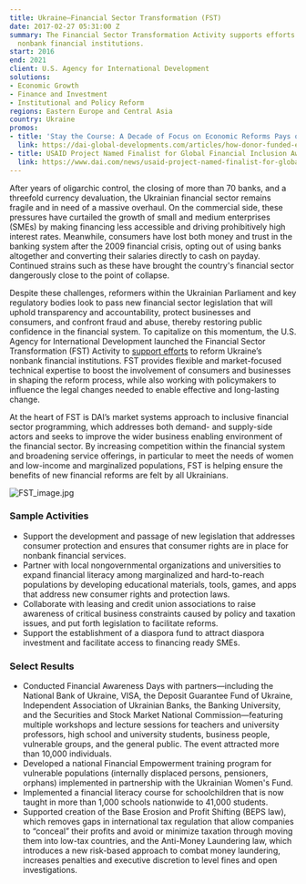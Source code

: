 ```yaml
---
title: Ukraine—Financial Sector Transformation (FST)
date: 2017-02-27 05:31:00 Z
summary: The Financial Sector Transformation Activity supports efforts to reform Ukraine’s
  nonbank financial institutions.
start: 2016
end: 2021
client: U.S. Agency for International Development
solutions:
- Economic Growth
- Finance and Investment
- Institutional and Policy Reform
regions: Eastern Europe and Central Asia
country: Ukraine
promos:
- title: 'Stay the Course: A Decade of Focus on Economic Reforms Pays off in Ukraine'
  link: https://dai-global-developments.com/articles/how-donor-funded-economic-growth-projects-are-adapting-to-the-challenges-of-covid-19
- title: USAID Project Named Finalist for Global Financial Inclusion Award
  link: https://www.dai.com/news/usaid-project-named-finalist-for-global-financial-inclusion-award
---
```


After years of oligarchic control, the closing of more than 70 banks, and a threefold currency devaluation, the Ukrainian financial sector remains fragile and in need of a massive overhaul. On the commercial side, these pressures have curtailed the growth of small and medium enterprises (SMEs) by making financing less accessible and driving prohibitively high interest rates. Meanwhile, consumers have lost both money and trust in the banking system after the 2009 financial crisis, opting out of using banks altogether and converting their salaries directly to cash on payday. Continued strains such as these have brought the country's financial sector dangerously close to the point of collapse.

Despite these challenges, reformers within the Ukrainian Parliament and key regulatory bodies look to pass new financial sector legislation that will uphold transparency and accountability, protect businesses and consumers, and confront fraud and abuse, thereby restoring public confidence in the financial system. To capitalize on this momentum, the U.S. Agency for International Development launched the Financial Sector Transformation (FST) Activity to [support efforts](https://www.dai.com/news/usaid-project-named-finalist-for-global-financial-inclusion-award) to reform Ukraine’s nonbank financial institutions. FST provides flexible and market-focused technical expertise to boost the involvement of consumers and businesses in shaping the reform process, while also working with policymakers to influence the legal changes needed to enable effective and long-lasting change.

At the heart of FST is DAI’s market systems approach to inclusive financial sector programming, which addresses both demand- and supply-side actors and seeks to improve the wider business enabling environment of the financial sector. By increasing competition within the financial system and broadening service offerings, in particular to meet the needs of women and low-income and marginalized populations, FST is helping ensure the benefits of new financial reforms are felt by all Ukrainians.

![FST_image.jpg](/uploads/FST_image.jpg)

### Sample Activities

* Support the development and passage of new legislation that addresses consumer protection and ensures that consumer rights are in place for nonbank financial services.
* Partner with local nongovernmental organizations and universities to expand financial literacy among marginalized and hard-to-reach populations by developing educational materials, tools, games, and apps that address new consumer rights and protection laws.
* Collaborate with leasing and credit union associations to raise awareness of critical business constraints caused by policy and taxation issues, and put forth legislation to facilitate reforms.
* Support the establishment of a diaspora fund to attract diaspora investment and facilitate access to financing ready SMEs.

### Select Results

* Conducted Financial Awareness Days with partners—including the National Bank of Ukraine, VISA, the Deposit Guarantee Fund of Ukraine, Independent Association of Ukrainian Banks, the Banking University, and the Securities and Stock Market National Commission—featuring multiple workshops and lecture sessions for teachers and university professors, high school and university students, business people, vulnerable groups, and the general public. The event attracted more than 10,000 individuals.
* Developed a national Financial Empowerment training program for vulnerable populations (internally displaced persons, pensioners, orphans) implemented in partnership with the Ukrainian Women's Fund.
* Implemented a financial literacy course for schoolchildren that is now taught in more than 1,000 schools nationwide to 41,000 students.
* Supported creation of the Base Erosion and Profit Shifting (BEPS law), which removes gaps in international tax regulation that allow companies to “conceal” their profits and avoid or minimize taxation through moving them into low-tax countries, and the Anti-Money Laundering law, which introduces a new risk-based approach to combat money laundering, increases penalties and executive discretion to level fines and open investigations.